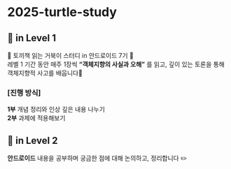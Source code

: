 # 2025-turtle-study
## 🍄 in Level 1    
🐢 토끼책 읽는 거북이 스터디 in 안드로이드 7기 🐢   
레벨 1 기간 동안 매주 1장씩 **“객체지향의 사실과 오해”** 를 읽고, 깊이 있는 토론을 통해 객체지향적 사고를 배웁니다🚀

### [진행 방식]
**1부** 개념 정리와 인상 깊은 내용 나누기 \
**2부** 과제에 적용해보기

## 🍄 in Level 2
**안드로이드** 내용을 공부하며 궁금한 점에 대해 논의하고, 정리합니다 ✏️
